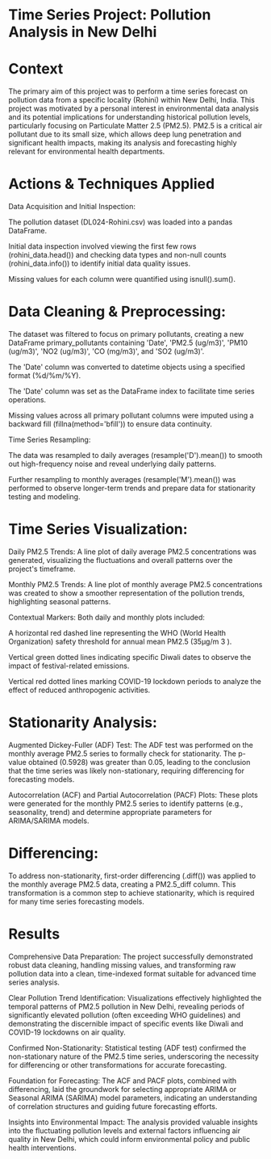 # Time Series Project: Pollution Analysis in New Delhi
# Context
The primary aim of this project was to perform a time series forecast on pollution data from a specific locality (Rohini) within New Delhi, India. This project was motivated by a personal interest in environmental data analysis and its potential implications for understanding historical pollution levels, particularly focusing on Particulate Matter 2.5 (PM2.5). PM2.5 is a critical air pollutant due to its small size, which allows deep lung penetration and significant health impacts, making its analysis and forecasting highly relevant for environmental health departments.

# Actions & Techniques Applied
Data Acquisition and Initial Inspection:

The pollution dataset (DL024-Rohini.csv) was loaded into a pandas DataFrame.

Initial data inspection involved viewing the first few rows (rohini_data.head()) and checking data types and non-null counts (rohini_data.info()) to identify initial data quality issues.

Missing values for each column were quantified using isnull().sum().

# Data Cleaning & Preprocessing:

The dataset was filtered to focus on primary pollutants, creating a new DataFrame primary_pollutants containing 'Date', 'PM2.5 (ug/m3)', 'PM10 (ug/m3)', 'NO2 (ug/m3)', 'CO (mg/m3)', and 'SO2 (ug/m3)'.

The 'Date' column was converted to datetime objects using a specified format (%d/%m/%Y).

The 'Date' column was set as the DataFrame index to facilitate time series operations.

Missing values across all primary pollutant columns were imputed using a backward fill (fillna(method='bfill')) to ensure data continuity.

Time Series Resampling:

The data was resampled to daily averages (resample('D').mean()) to smooth out high-frequency noise and reveal underlying daily patterns.

Further resampling to monthly averages (resample('M').mean()) was performed to observe longer-term trends and prepare data for stationarity testing and modeling.

# Time Series Visualization:

Daily PM2.5 Trends: A line plot of daily average PM2.5 concentrations was generated, visualizing the fluctuations and overall patterns over the project's timeframe.


Monthly PM2.5 Trends: A line plot of monthly average PM2.5 concentrations was created to show a smoother representation of the pollution trends, highlighting seasonal patterns.


Contextual Markers: Both daily and monthly plots included:

A horizontal red dashed line representing the WHO (World Health Organization) safety threshold for annual mean PM2.5 (35μg/m 
3
 ).

Vertical green dotted lines indicating specific Diwali dates to observe the impact of festival-related emissions.

Vertical red dotted lines marking COVID-19 lockdown periods to analyze the effect of reduced anthropogenic activities.

# Stationarity Analysis:

Augmented Dickey-Fuller (ADF) Test: The ADF test was performed on the monthly average PM2.5 series to formally check for stationarity. The p-value obtained (0.5928) was greater than 0.05, leading to the conclusion that the time series was likely non-stationary, requiring differencing for forecasting models.

Autocorrelation (ACF) and Partial Autocorrelation (PACF) Plots: These plots were generated for the monthly PM2.5 series to identify patterns (e.g., seasonality, trend) and determine appropriate parameters for ARIMA/SARIMA models.


# Differencing:

To address non-stationarity, first-order differencing (.diff()) was applied to the monthly average PM2.5 data, creating a PM2.5_diff column. This transformation is a common step to achieve stationarity, which is required for many time series forecasting models.

# Results
Comprehensive Data Preparation: The project successfully demonstrated robust data cleaning, handling missing values, and transforming raw pollution data into a clean, time-indexed format suitable for advanced time series analysis.

Clear Pollution Trend Identification: Visualizations effectively highlighted the temporal patterns of PM2.5 pollution in New Delhi, revealing periods of significantly elevated pollution (often exceeding WHO guidelines) and demonstrating the discernible impact of specific events like Diwali and COVID-19 lockdowns on air quality.

Confirmed Non-Stationarity: Statistical testing (ADF test) confirmed the non-stationary nature of the PM2.5 time series, underscoring the necessity for differencing or other transformations for accurate forecasting.

Foundation for Forecasting: The ACF and PACF plots, combined with differencing, laid the groundwork for selecting appropriate ARIMA or Seasonal ARIMA (SARIMA) model parameters, indicating an understanding of correlation structures and guiding future forecasting efforts.

Insights into Environmental Impact: The analysis provided valuable insights into the fluctuating pollution levels and external factors influencing air quality in New Delhi, which could inform environmental policy and public health interventions.
